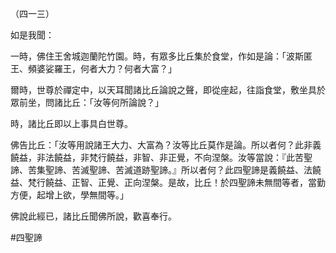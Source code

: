 （四一三）

如是我聞：

一時，佛住王舍城迦蘭陀竹園。時，有眾多比丘集於食堂，作如是論：「波斯匿王、頻婆娑羅王，何者大力？何者大富？」

爾時，世尊於禪定中，以天耳聞諸比丘論說之聲，即從座起，往詣食堂，敷坐具於眾前坐，問諸比丘：「汝等何所論說？」

時，諸比丘即以上事具白世尊。

佛告比丘：「汝等用說諸王大力、大富為？汝等比丘莫作是論。所以者何？此非義饒益，非法饒益，非梵行饒益，非智、非正覺，不向涅槃。汝等當說：『此苦聖諦、苦集聖諦、苦滅聖諦、苦滅道跡聖諦。』所以者何？此四聖諦是義饒益、法饒益、梵行饒益、正智、正覺、正向涅槃。是故，比丘！於四聖諦未無間等者，當勤方便，起增上欲，學無間等。」

佛說此經已，諸比丘聞佛所說，歡喜奉行。





#四聖諦
